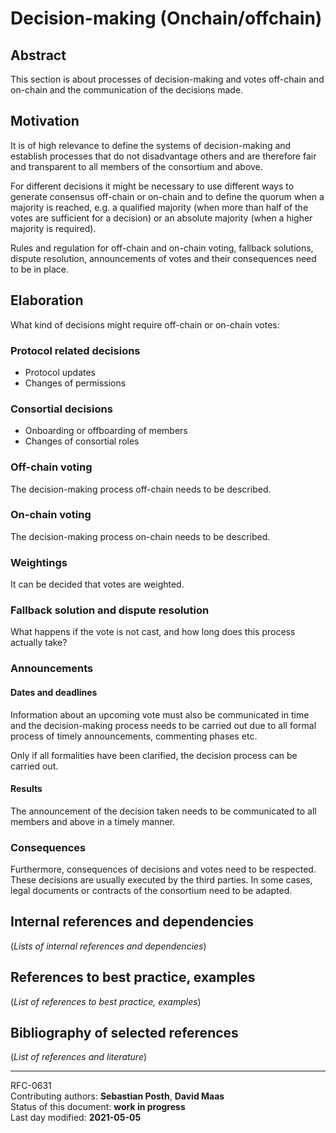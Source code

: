 # Decision-making (Onchain/offchain)

## Abstract

This section is about processes of decision-making and votes off-chain and on-chain and the communication of the decisions made. 
    
## Motivation

It is of high relevance to define the systems of decision-making and establish processes that do not disadvantage others and are therefore fair and transparent to all members of the consortium and above. 

For different decisions it might be necessary to use different ways to generate consensus off-chain or on-chain and to define the quorum when a majority is reached, e.g. a qualified majority (when more than half of the votes are sufficient for a decision) or an absolute majority (when a higher majority is required). 

Rules and regulation for off-chain and on-chain voting, fallback solutions, dispute resolution, announcements of votes and their consequences need to be in place.

    
## Elaboration

What kind of decisions might require off-chain or on-chain votes:

### Protocol related decisions

- Protocol updates 
- Changes of permissions

### Consortial decisions

- Onboarding or offboarding of members 
- Changes of consortial roles

### Off-chain voting

The decision-making process off-chain needs to be described.

### On-chain voting

The decision-making process on-chain needs to be described.

### Weightings

It can be decided that votes are weighted.

### Fallback solution and dispute resolution

What happens if the vote is not cast, and how long does this process actually take?

### Announcements

#### Dates and deadlines

Information about an upcoming vote must also be communicated in time and the decision-making process needs to be carried out due to all formal process of timely announcements, commenting phases etc.

Only if all formalities have been clarified, the decision process can be carried out.

#### Results

The announcement of the decision taken needs to be communicated to all members and above in a timely manner. 

### Consequences

Furthermore, consequences of decisions and votes need to be respected. These decisions are usually executed by the third parties. In some cases, legal documents or contracts of the consortium need to be adapted. 
    
## Internal references and dependencies

(*Lists of internal references and dependencies*)

## References to best practice, examples  

(*List of references to best practice, examples*)

## Bibliography of selected references

(*List of references and literature*)

________

RFC-0631   
Contributing authors: **Sebastian Posth**, **David Maas**  
Status of this document: **work in progress**   
Last day modified: **2021-05-05**